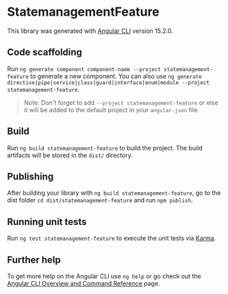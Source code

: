 # StatemanagementFeature

This library was generated with [Angular CLI](https://github.com/angular/angular-cli) version 15.2.0.

## Code scaffolding

Run `ng generate component component-name --project statemanagement-feature` to generate a new component. You can also use `ng generate directive|pipe|service|class|guard|interface|enum|module --project statemanagement-feature`.
> Note: Don't forget to add `--project statemanagement-feature` or else it will be added to the default project in your `angular.json` file. 

## Build

Run `ng build statemanagement-feature` to build the project. The build artifacts will be stored in the `dist/` directory.

## Publishing

After building your library with `ng build statemanagement-feature`, go to the dist folder `cd dist/statemanagement-feature` and run `npm publish`.

## Running unit tests

Run `ng test statemanagement-feature` to execute the unit tests via [Karma](https://karma-runner.github.io).

## Further help

To get more help on the Angular CLI use `ng help` or go check out the [Angular CLI Overview and Command Reference](https://angular.io/cli) page.
